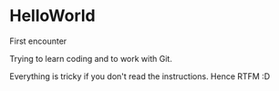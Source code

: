 # HelloWorld
First encounter

Trying to learn coding and to work with Git.

Everything is tricky if you don't read the instructions. Hence RTFM :D
